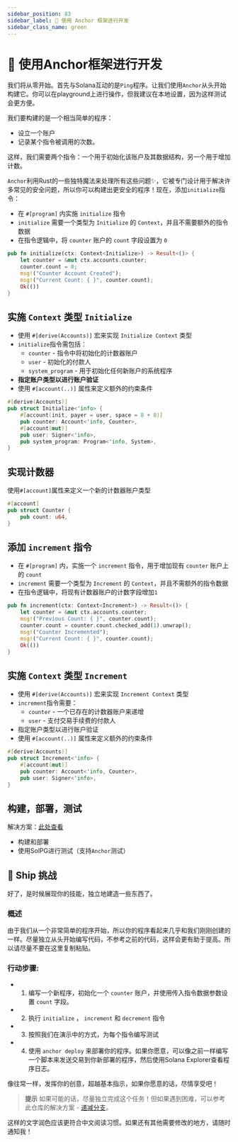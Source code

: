 ```yaml
---
sidebar_position: 83
sidebar_label: 🧱 使用 Anchor 框架进行开发
sidebar_class_name: green
---
```


# 🧱 使用Anchor框架进行开发

我们将从零开始。首先与Solana互动的是`Ping`程序。让我们使用`Anchor`从头开始构建它。你可以在playground上进行操作，但我建议在本地设置，因为这样测试会更方便。

我们要构建的是一个相当简单的程序：

- 设立一个账户
- 记录某个指令被调用的次数。

这样，我们需要两个指令：一个用于初始化该账户及其数据结构，另一个用于增加计数。

`Anchor`利用Rust的一些独特魔法来处理所有这些问题✨，它被专门设计用于解决许多常见的安全问题，所以你可以构建出更安全的程序！现在，添加`initialize`指令：

- 在 `#[program]` 内实施 `initialize` 指令
- `initialize` 需要一个类型为 `Initialize` 的 `Context`，并且不需要额外的指令数据
- 在指令逻辑中，将 `counter` 账户的 `count` 字段设置为 `0`

```rust
pub fn initialize(ctx: Context<Initialize>) -> Result<()> {
    let counter = &mut ctx.accounts.counter;
    counter.count = 0;
    msg!("Counter Account Created");
    msg!("Current Count: { }", counter.count);
    Ok(())
}
```

## 实施 `Context` 类型 `Initialize`

- 使用 `#[derive(Accounts)]` 宏来实现 `Initialize Context` 类型
- `initialize`指令需包括：
    - `counter` - 指令中将初始化的计数器账户
    - `user` - 初始化的付款人
    - `system_program` - 用于初始化任何新账户的系统程序
- **指定账户类型以进行账户验证**
- 使用 `#[account(..)]` 属性来定义额外的约束条件

```rust
#[derive(Accounts)]
pub struct Initialize<'info> {
    #[account(init, payer = user, space = 8 + 8)]
    pub counter: Account<'info, Counter>,
    #[account(mut)]
    pub user: Signer<'info>,
    pub system_program: Program<'info, System>,
}
```

## 实现计数器

使用`#[account]`属性来定义一个新的计数器账户类型

```rust
#[account]
pub struct Counter {
    pub count: u64,
}
```

## 添加 `increment` 指令

- 在 `#[program]` 内，实施一个 `increment` 指令，用于增加现有 `counter` 账户上的 `count`
- `increment` 需要一个类型为 `Increment` 的 `Context`，并且不需额外的指令数据
- 在指令逻辑中，将现有计数器账户的计数字段增加`1`

```rust
pub fn increment(ctx: Context<Increment>) -> Result<()> {
    let counter = &mut ctx.accounts.counter;
    msg!("Previous Count: { }", counter.count);
    counter.count = counter.count.checked_add(1).unwrap();
    msg!("Counter Incremented");
    msg!("Current Count: { }", counter.count);
    Ok(())
}
```

## 实施 `Context` 类型 `Increment`

- 使用 `#[derive(Accounts)]` 宏来实现 `Increment Context` 类型
- `increment`指令需要：
    - `counter` - 一个已存在的计数器账户来递增
    - `user` - 支付交易手续费的付款人
- 指定账户类型以进行账户验证
- 使用 `#[account(..)]` 属性来定义额外的约束条件

```rust
#[derive(Accounts)]
pub struct Increment<'info> {
    #[account(mut)]
    pub counter: Account<'info, Counter>,
    pub user: Signer<'info>,
}
```

## 构建，部署，测试

解决方案：[此处查看](https://beta.solpg.io/631b39c677ea7f12846aee8c)

- 构建和部署
- 使用SolPG进行测试（支持`Anchor`测试）

## 🚢  Ship 挑战

好了，是时候展现你的技能，独立地建造一些东西了。

### 概述

由于我们从一个非常简单的程序开始，所以你的程序看起来几乎和我们刚刚创建的一样。尽量独立从头开始编写代码，不参考之前的代码，这样会更有助于提高。所以请尽量不要在这里复制粘贴。

### 行动步骤:

- 1. 编写一个新程序，初始化一个 `counter` 账户，并使用传入指令数据参数设置 `count` 字段。
- 2. 执行 `initialize` ， `increment` 和 `decrement` 指令
- 3. 按照我们在演示中的方式，为每个指令编写测试
- 4. 使用 `anchor deploy` 来部署你的程序。如果你愿意，可以像之前一样编写一个脚本来发送交易到你新部署的程序，然后使用Solana Explorer查看程序日志。

像往常一样，发挥你的创意，超越基本指示，如果你愿意的话，尽情享受吧！

> **提示**
> 如果可能的话，尽量独立完成这个任务！但如果遇到困难，可以参考此仓库的解决方案 - [递减分支](https://github.com/buildspace/anchor-counter-program/tree/solution-decrement?utm_source=buildspace.so&utm_medium=buildspace_project)。

这样的文字润色应该更符合中文阅读习惯。如果还有其他需要修改的地方，请随时通知我！
